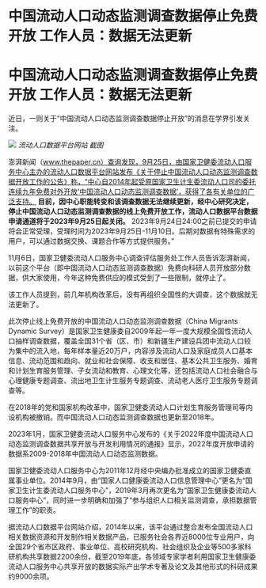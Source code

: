 # 中国流动人口动态监测调查数据停止免费开放 工作人员：数据无法更新

# 中国流动人口动态监测调查数据停止免费开放 工作人员：数据无法更新

近日，一则关于“中国流动人口动态监测调查数据停止开放”的消息在学界引发关注。

![](https://inews.gtimg.com/om_bt/OPcFhzZ7RRFpaSaAzm83_Ab-p7tejJMOyb_m1IdWVTrh8AA/1000)
_流动人口数据平台网站 截图_

澎湃新闻（www.thepaper.cn）查询发现，9月25日，由国家卫健委流动人口服务中心主办的流动人口数据平台网站发布《关于停止中国流动人口动态监测调查数据开放工作的公告》称，“中心自2014年起受原国家卫生计生委流动人口司的委托连续九年免费对外开放‘中国流动人口动态监测调查数据’，获得了各有关单位的广泛支持。
**目前，因中心职能转变和该调查数据无法继续更新，经中心研究决定，停止中国流动人口动态监测调查数据的线上免费开放工作，流动人口数据平台数据申请通道将于2023年9月25日起关闭。**
2023年9月24日24:00之前已提交的申请将会正常受理，受理时间为2023年9月25日-11月10日。后期对数据有特殊需求的用户，可以通过数据交换、课题合作等方式提供服务。”

11月6日，国家卫健委流动人口服务中心调查评估服务处工作人员告诉澎湃新闻，以前这个平台（即中国流动人口动态监测调查数据）免费向科研人员开放部分数据，供大家使用，今年这种免费供应的模式受到了一些限制，就停止了。

该工作人员提到，前几年机构改革后，没有再组织全国性的大调查，这个数据就无法更新了。

此次停止线上免费开放的中国流动人口动态监测调查数据（China Migrants Dynamic
Survey）是国家卫生健康委自2009年起一年一度大规模全国性流动人口抽样调查数据，覆盖全国31个省（区、市）和新疆生产建设兵团中流动人口较为集中的流入地，每年样本量近20万户，内容涉及流动人口及家庭成员人口基本信息、流动范围和趋向、就业和社会保障、收支和居住、基本公共卫生服务、婚育和计划生育服务管理、子女流动和教育、心理文化等，还包括流动人口社会融合与心理健康专题调查、流出地卫生计生服务专题调查、流动老人医疗卫生服务专题调查等。

在2018年的党和国家机构改革中，国家卫健委流动人口计划生育服务管理司等内设机构被撤销。而中国流动人口动态监测调查数据也更新至2018年。

2023年1月，国家卫健委流动人口服务中心发布的《关于2022年度中国流动人口动态监测调查数据共享开放与开发利用情况的通报》显示，2022年度开放申请的数据系2009-2018年中国流动人口动态监测数据。

国家卫健委流动人口服务中心为2011年12月经中央编办批准成立的国家卫健委直属事业单位。2014年9月，由“国家人口健康委流动人口信息管理中心”更名为“国家卫生计生委流动人口服务中心”，2019年3月再次更名为“国家卫生健康委流动人口服务中心”，同时进一步明确和加强了“参与组织人口相关监测调查，承担数据管理工作”的职责。

据流动人口数据平台网站介绍，2014年以来，该平台通过整合发布全国流动人口相关数据资源和开发制作相关数据产品，已服务社会各界近8000位专业用户，向全国29个省市区政府、事业单位、高校研究机构、社会组织及企业等500多家科研机构共享数据2200余份，截至2019年底，各领域专家学者利用国家卫生健康委流动人口服务中心共享开放的数据实际产出学术专著及论文及其他形式的科研成果约9000余项。

